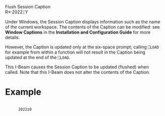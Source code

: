 <div class="heading">
  <div class="name">Flush Session Caption</div>
  <div class="command">R←2022⌶Y</div>
</div>

Under Windows, the Session Caption displays information such as the name of the current workspace. The contents of the Caption can be modified: see **Window Captions** in the **Installation and Configuration Guide** for more details.

However, the Caption is updated only at the six-space prompt; calling `⎕LOAD` for example from within a function will not result in the Caption being updated at the end of the `⎕LOAD`.

This I-Beam causes the Session Caption to be updated (flushed) when called. Note that this I-Beam does not alter the contents of the Caption.

# Example
```apl

      2022⌶0    
```
